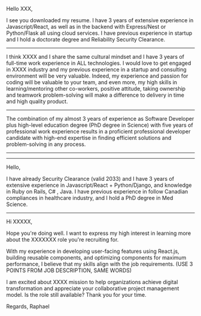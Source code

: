 

Hello XXX,

I see you downloaded my resume. I have 3 years of extensive experience in Javascript/React, as well as in the backend with Express/Nest or Python/Flask all using cloud services. I have previous experience in startup and I hold a doctorate degree and Reliability Security Clearance.

--------------------------------------------------------------------- 

I think XXXX and I share the same cultural mindset and I have 3 years of full-time work experience in ALL technologies. I would love to get engaged in XXXX industry and my previous experience in a startup and consulting environment will be very valuable. Indeed, my experience and passion for coding will be valuable to your team, and even more, my high skills in learning/mentoring other co-workers, positive attitude, taking ownership and teamwork problem-solving will make a difference to delivery in time and high quality product.

--------------------------------------------------------------------

The combination of my almost 3 years of experience as Software Developer plus high-level education degree (PhD degree in Science) with five years of professional work experience results in a proficient professional developer candidate with high-end expertise in finding efficient solutions and problem-solving in any process.

-----------------------------------------------------------------



----------------------------------------------------------------------

Hello,

I have already Security Clearance (valid 2033) and I have 3 years of extensive experience in Javascript/React + Python/Django, and knowledge in Ruby on Rails, C# , Java. I have previous experience in follow Canadian compliances in healthcare industry, and I hold a PhD degree in Med Science. 

------------------------------------------------------------------- 

Hi XXXXX,

Hope you're doing well. I want to express my high interest in learning more about the XXXXXXX role you're recruiting for.

With my experience in developing user-facing features using React.js, building reusable components, and optimizing components for maximum performance, I believe that my skills align with the job requirements.  (USE  3  POINTS FROM JOB DESCRIPTION, SAME WORDS)

I am excited about XXXX mission to help organizations achieve digital transformation and appreciate your collaborative project management model. Is the role still available? Thank you for your time.

Regards,
Raphael

